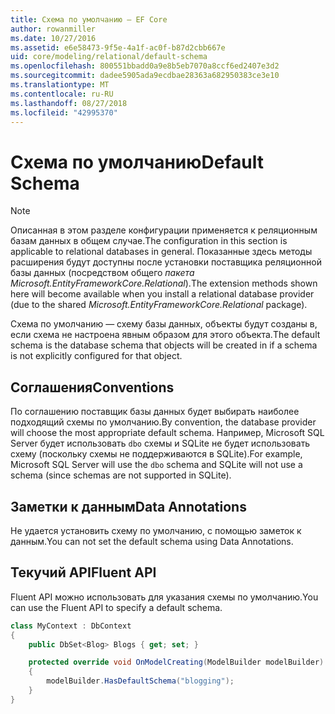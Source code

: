 ```yaml
---
title: Схема по умолчанию — EF Core
author: rowanmiller
ms.date: 10/27/2016
ms.assetid: e6e58473-9f5e-4a1f-ac0f-b87d2cbb667e
uid: core/modeling/relational/default-schema
ms.openlocfilehash: 800551bbadd0a9e8b5eb7070a8ccf6ed2407e3d2
ms.sourcegitcommit: dadee5905ada9ecdbae28363a682950383ce3e10
ms.translationtype: MT
ms.contentlocale: ru-RU
ms.lasthandoff: 08/27/2018
ms.locfileid: "42995370"
---
```

# <a name="default-schema"></a><span data-ttu-id="a205f-102">Схема по умолчанию</span><span class="sxs-lookup"><span data-stu-id="a205f-102">Default Schema</span></span>

> [!NOTE]  
> <span data-ttu-id="a205f-103">Описанная в этом разделе конфигурации применяется к реляционным базам данных в общем случае.</span><span class="sxs-lookup"><span data-stu-id="a205f-103">The configuration in this section is applicable to relational databases in general.</span></span> <span data-ttu-id="a205f-104">Показанные здесь методы расширения будут доступны после установки поставщика реляционной базы данных (посредством общего *пакета Microsoft.EntityFrameworkCore.Relational*).</span><span class="sxs-lookup"><span data-stu-id="a205f-104">The extension methods shown here will become available when you install a relational database provider (due to the shared *Microsoft.EntityFrameworkCore.Relational* package).</span></span>

<span data-ttu-id="a205f-105">Схема по умолчанию — схему базы данных, объекты будут созданы в, если схема не настроена явным образом для этого объекта.</span><span class="sxs-lookup"><span data-stu-id="a205f-105">The default schema is the database schema that objects will be created in if a schema is not explicitly configured for that object.</span></span>

## <a name="conventions"></a><span data-ttu-id="a205f-106">Соглашения</span><span class="sxs-lookup"><span data-stu-id="a205f-106">Conventions</span></span>

<span data-ttu-id="a205f-107">По соглашению поставщик базы данных будет выбирать наиболее подходящий схемы по умолчанию.</span><span class="sxs-lookup"><span data-stu-id="a205f-107">By convention, the database provider will choose the most appropriate default schema.</span></span> <span data-ttu-id="a205f-108">Например, Microsoft SQL Server будет использовать `dbo` схемы и SQLite не будет использовать схему (поскольку схемы не поддерживаются в SQLite).</span><span class="sxs-lookup"><span data-stu-id="a205f-108">For example, Microsoft SQL Server will use the `dbo` schema and SQLite will not use a schema (since schemas are not supported in SQLite).</span></span>

## <a name="data-annotations"></a><span data-ttu-id="a205f-109">Заметки к данным</span><span class="sxs-lookup"><span data-stu-id="a205f-109">Data Annotations</span></span>

<span data-ttu-id="a205f-110">Не удается установить схему по умолчанию, с помощью заметок к данным.</span><span class="sxs-lookup"><span data-stu-id="a205f-110">You can not set the default schema using Data Annotations.</span></span>

## <a name="fluent-api"></a><span data-ttu-id="a205f-111">Текучий API</span><span class="sxs-lookup"><span data-stu-id="a205f-111">Fluent API</span></span>

<span data-ttu-id="a205f-112">Fluent API можно использовать для указания схемы по умолчанию.</span><span class="sxs-lookup"><span data-stu-id="a205f-112">You can use the Fluent API to specify a default schema.</span></span>

<!-- [!code-csharp[Main](samples/core/relational/Modeling/FluentAPI/Samples/Relational/DefaultSchema.cs?highlight=7)] -->
``` csharp
class MyContext : DbContext
{
    public DbSet<Blog> Blogs { get; set; }

    protected override void OnModelCreating(ModelBuilder modelBuilder)
    {
        modelBuilder.HasDefaultSchema("blogging");
    }
}
```
